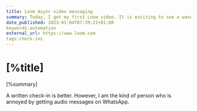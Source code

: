 ```yaml
---
title: Loom Async video messaging
summary: Today, I got my first Loom video. It is exciting to see a wave of solutions for async communications. Either [automatic check-ins](https://basecamp.com/features/automatic-check-ins) written or in a video.
date_published: 2023-01-04T07:39:21+01:00
keywords:automation
external_url: https://www.loom.com
tags:check-ins
---
```


# [%title]

[%summary]

A written check-in is better. However, I am the kind of person who is annoyed by getting audio messages on WhatsApp. 


